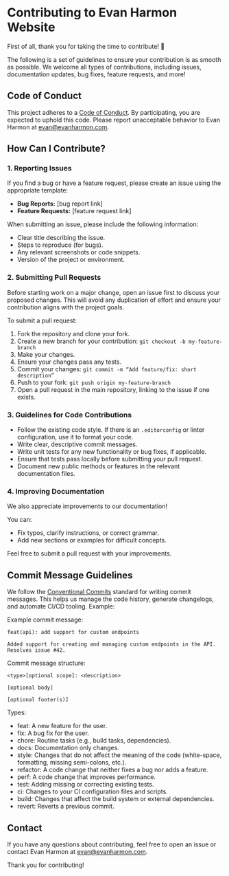 # Contributing to Evan Harmon Website

First of all, thank you for taking the time to contribute! 🎉

The following is a set of guidelines to ensure your contribution is as smooth as possible. We welcome all types of contributions, including issues, documentation updates, bug fixes, feature requests, and more!

## Code of Conduct

This project adheres to a [Code of Conduct](./CODE_OF_CONDUCT.md). By participating, you are expected to uphold this code. Please report unacceptable behavior to Evan Harmon at evan@evanharmon.com.

## How Can I Contribute?

### 1. Reporting Issues

If you find a bug or have a feature request, please create an issue using the appropriate template:

- **Bug Reports:** [bug report link]
- **Feature Requests:** [feature request link]

When submitting an issue, please include the following information:

- Clear title describing the issue.
- Steps to reproduce (for bugs).
- Any relevant screenshots or code snippets.
- Version of the project or environment.

### 2. Submitting Pull Requests

Before starting work on a major change, open an issue first to discuss your proposed changes. This will avoid any duplication of effort and ensure your contribution aligns with the project goals.

To submit a pull request:

1. Fork the repository and clone your fork.
2. Create a new branch for your contribution: `git checkout -b my-feature-branch`
3. Make your changes.
4. Ensure your changes pass any tests.
5. Commit your changes: `git commit -m “Add feature/fix: short description”`
6. Push to your fork: `git push origin my-feature-branch`
7. Open a pull request in the main repository, linking to the issue if one exists.

### 3. Guidelines for Code Contributions

- Follow the existing code style. If there is an `.editorconfig` or linter configuration, use it to format your code.
- Write clear, descriptive commit messages.
- Write unit tests for any new functionality or bug fixes, if applicable.
- Ensure that tests pass locally before submitting your pull request.
- Document new public methods or features in the relevant documentation files.

### 4. Improving Documentation

We also appreciate improvements to our documentation!

You can:

- Fix typos, clarify instructions, or correct grammar.
- Add new sections or examples for difficult concepts.

Feel free to submit a pull request with your improvements.

## Commit Message Guidelines

We follow the [Conventional Commits](https://www.conventionalcommits.org) standard for writing commit messages. This helps us manage the code history, generate changelogs, and automate CI/CD tooling. Example:

Example commit message:

```
feat(api): add support for custom endpoints

Added support for creating and managing custom endpoints in the API.
Resolves issue #42.
```

Commit message structure:

```
<type>[optional scope]: <description>

[optional body]

[optional footer(s)]
```

Types:

- feat: A new feature for the user.
- fix: A bug fix for the user.
- chore: Routine tasks (e.g., build tasks, dependencies).
- docs: Documentation only changes.
- style: Changes that do not affect the meaning of the code (white-space, formatting, missing semi-colons, etc.).
- refactor: A code change that neither fixes a bug nor adds a feature.
- perf: A code change that improves performance.
- test: Adding missing or correcting existing tests.
- ci: Changes to your CI configuration files and scripts.
- build: Changes that affect the build system or external dependencies.
- revert: Reverts a previous commit.

## Contact

If you have any questions about contributing, feel free to open an issue or contact Evan Harmon at evan@evanharmon.com.

Thank you for contributing!
